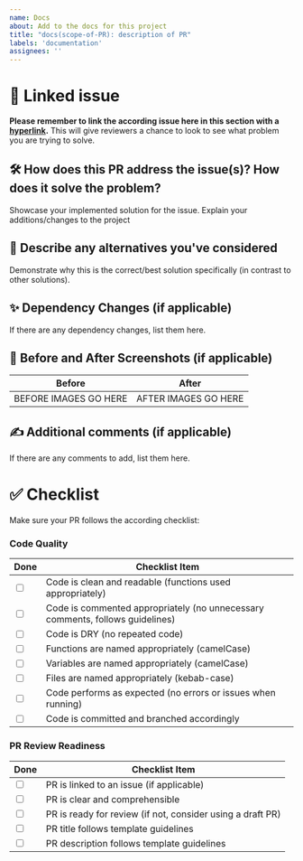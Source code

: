 ```yaml
---
name: Docs
about: Add to the docs for this project
title: "docs(scope-of-PR): description of PR"
labels: 'documentation'
assignees: ''
---
```


# 🚩 Linked issue

**Please remember to link the according issue here in this section with a [hyperlink](https://github.com/cuhacking/2025/issues).** This will give reviewers a chance to look to see what problem you are trying to solve.

## 🛠 How does this PR address the issue(s)? How does it solve the problem?

Showcase your implemented solution for the issue. Explain your additions/changes to the project

## 🧠 Describe any alternatives you've considered

Demonstrate why this is the correct/best solution specifically (in contrast to other solutions).

## ✨ Dependency Changes (if applicable)

If there are any dependency changes, list them here.

## 📸 Before and After Screenshots (if applicable)

|        Before         |        After         |
| :-------------------: | :------------------: |
| BEFORE IMAGES GO HERE | AFTER IMAGES GO HERE |

## ✍️ Additional comments (if applicable)

If there are any comments to add, list them here.

# ✅ Checklist

Make sure your PR follows the according checklist:

### **Code Quality**

<table>
  <thead>
    <tr>
      <th>Done</th>
      <th>Checklist Item</th>
    </tr>
  </thead>
  <tbody>
    <tr>
      <td><input type="checkbox" /></td>
      <td>Code is clean and readable (functions used appropriately)</td>
    </tr>
    <tr>
      <td><input type="checkbox" /></td>
      <td>Code is commented appropriately (no unnecessary comments, follows guidelines)</td>
    </tr>
    <tr>
      <td><input type="checkbox" /></td>
      <td>Code is DRY (no repeated code)</td>
    </tr>
    <tr>
      <td><input type="checkbox" /></td>
      <td>Functions are named appropriately (camelCase)</td>
    </tr>
    <tr>
      <td><input type="checkbox" /></td>
      <td>Variables are named appropriately (camelCase)</td>
    </tr>
    <tr>
      <td><input type="checkbox" /></td>
      <td>Files are named appropriately (kebab-case)</td>
    </tr>
    <tr>
      <td><input type="checkbox" /></td>
      <td>Code performs as expected (no errors or issues when running)</td>
    </tr>
    <tr>
      <td><input type="checkbox" /></td>
      <td>Code is committed and branched accordingly</td>
    </tr>
  </tbody>
</table>

### **PR Review Readiness**

<table>
  <thead>
    <tr>
      <th>Done</th>
      <th>Checklist Item</th>
    </tr>
  </thead>
  <tbody>
    <tr>
      <td><input type="checkbox" /></td>
      <td>PR is linked to an issue (if applicable)</td>
    </tr>
    <tr>
      <td><input type="checkbox" /></td>
      <td>PR is clear and comprehensible</td>
    </tr>
    <tr>
      <td><input type="checkbox" /></td>
      <td>PR is ready for review (if not, consider using a draft PR)</td>
    </tr>
    <tr>
      <td><input type="checkbox" /></td>
      <td>PR title follows template guidelines</td>
    </tr>
    <tr>
      <td><input type="checkbox" /></td>
      <td>PR description follows template guidelines</td>
    </tr>
  </tbody>
</table>
